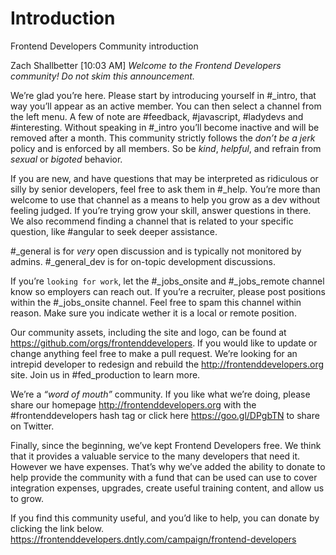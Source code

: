 # Introduction
Frontend Developers Community introduction

Zach Shallbetter [10:03 AM] 
*Welcome to the Frontend Developers community!* _Do not skim this announcement._

We’re glad you’re here. Please start by introducing yourself in #_intro, that way you’ll appear as an active member. You can then select a channel from the left menu. A few of note are #feedback, #javascript, #ladydevs and #interesting. Without speaking in #_intro you’ll become inactive and will be removed after a month. This community strictly follows the *don’t be a jerk* policy and is enforced by all members. So be *kind*, *helpful*, and refrain from *sexual* or *bigoted* behavior.

If you are new, and have questions that may be interpreted as ridiculous or silly by senior developers, feel free to ask them in #_help. You’re more than welcome to use that channel as a means to help you grow as a dev without feeling judged.  If you’re trying grow your skill, answer questions in there. We also recommend finding a channel that is related to your specific question, like #angular to seek deeper assistance.

#_general is for _very_ open discussion and is typically not monitored by admins. #_general_dev is for on-topic development discussions.

If you’re `looking for work`, let the #_jobs_onsite and #_jobs_remote channel know so employers can reach out. If you’re a recruiter, please post positions within the #_jobs_onsite  channel. Feel free to spam this channel within reason. Make sure you indicate wether it is a local or remote position.

Our community assets, including the site and logo, can be found at https://github.com/orgs/frontenddevelopers. If you would like to update or change anything feel free to make a pull request. We’re looking for an intrepid developer to redesign and rebuild the http://frontenddevelopers.org site. Join us in #fed_production to learn more.

We’re a *“word of mouth”* community.  If you like what we’re doing, please share our homepage http://frontenddevelopers.org  with the #frontenddevelopers hash tag or click here https://goo.gl/DPgbTN to share on Twitter.

Finally, since the beginning, we’ve kept Frontend Developers free. We think that it provides a valuable service to the many developers that need it. However we have expenses. That’s why we’ve added the ability to donate to help provide the community with a fund that can be used can use to cover integration expenses, upgrades, create useful training content, and allow us to grow.

If you find this community useful, and you’d like to help, you can donate by clicking the link below. https://frontenddevelopers.dntly.com/campaign/frontend-developers
